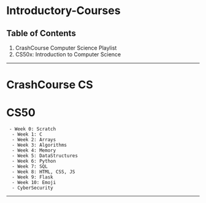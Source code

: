 # Introductory-Courses

Table of Contents 
----
1. CrashCourse Computer Science Playlist
2. CS50x: Introduction to Computer Science

----

# CrashCourse CS
# CS50
     - Week 0: Scratch 
      - Week 1: C 
      - Week 2: Arrays 
      - Week 3: Algorithms 
      - Week 4: Memory 
      - Week 5: DataStructures 
      - Week 6: Python 
      - Week 7: SQL 
      - Week 8: HTML, CSS, JS 
      - Week 9: Flask 
      - Week 10: Emoji 
      - CyberSecurity
----
